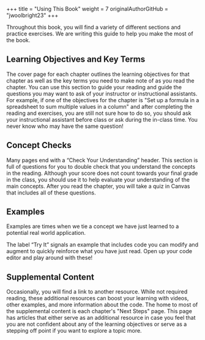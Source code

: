 +++
title = "Using This Book"
weight = 7
originalAuthorGitHub = "jwoolbright23"
+++

Throughout this book, you will find a variety of different sections and practice exercises. We are writing this guide to help you make the most of the book.

## Learning Objectives and Key Terms

The cover page for each chapter outlines the learning objectives for that chapter as well as the key terms you need to make note of as you read the chapter. You can use this section to guide your reading and guide the questions you may want to ask of your instructor or instructional assistants. For example, if one of the objectives for the chapter is "Set up a formula in a spreadsheet to sum multiple values in a column" and after completing the reading and exercises, you are still not sure how to do so, you should ask your instructional assistant before class or ask during the in-class time. You never know who may have the same question! 

## Concept Checks

Many pages end with a “Check Your Understanding” header. This section is full of questions for you to double check that you understand the concepts in the reading. Although your score does not count towards your final grade in the class, you should use it to help evaluate your understanding of the main concepts. After you read the chapter, you will take a quiz in Canvas that includes all of these questions.

## Examples

Examples are times when we tie a concept we have just learned to a potential real world application.

The label “Try It” signals an example that includes code you can modify and augment to quickly reinforce what you have just read. Open up your code editor and play around with these!

## Supplemental Content

Occasionally, you will find a link to another resource. While not required reading, these additional resources can boost your learning with videos, other examples, and more information about the code. The home to most of the supplemental content is each chapter's "Next Steps" page. This page has articles that either serve as an additional resource in case you feel that you are not confident about any of the learning objectives or serve as a stepping off point if you want to explore a topic more.